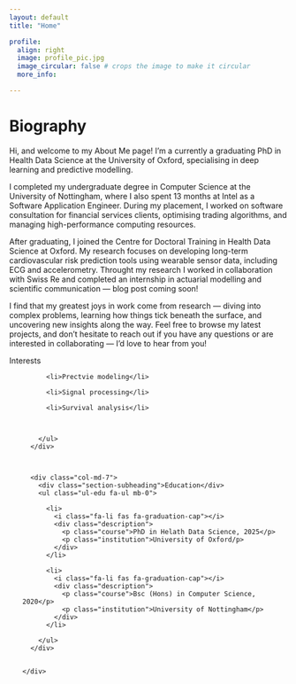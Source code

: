 ```yaml
---
layout: default
title: "Home"

profile:
  align: right
  image: profile_pic.jpg
  image_circular: false # crops the image to make it circular
  more_info:

---
```

# Biography
Hi, and welcome to my About Me page! I’m a currently a graduating PhD in Health Data Science at the University of Oxford, specialising in deep learning and predictive modelling.

I completed my undergraduate degree in Computer Science at the University of Nottingham, where I also spent 13 months at Intel as a Software Application Engineer. During my placement, I worked on software consultation for financial services clients, optimising trading algorithms, and managing high-performance computing resources.

After graduating, I joined the Centre for Doctoral Training in Health Data Science at Oxford. My research focuses on developing long-term cardiovascular risk prediction tools using wearable sensor data, including ECG and accelerometry. Throught my research I worked in collaboration with Swiss Re and completed an internship in actuarial modelling and scientific communication — blog post coming soon!

I find that my greatest joys in work come from research — diving into complex problems, learning how things tick beneath the surface, and uncovering new insights along the way. Feel free to browse my latest projects, and don’t hesitate to reach out if you have any questions or are interested in collaborating — I’d love to hear from you!

  <div lacss="col-md-5">
        <div class="section-subheading">Interests</div>
        <ul class="ul-interests mb-0">
          
          <li>Prectvie modeling</li>
          
          <li>Signal processing</li>
          
          <li>Survival analysis</li>
          
          
          
        </ul>
      </div>
      

      
      <div class="col-md-7">
        <div class="section-subheading">Education</div>
        <ul class="ul-edu fa-ul mb-0">
          
          <li>
            <i class="fa-li fas fa-graduation-cap"></i>
            <div class="description">
              <p class="course">PhD in Helath Data Science, 2025</p>
              <p class="institution">University of Oxford/p>
            </div>
          </li>
          
          <li>
            <i class="fa-li fas fa-graduation-cap"></i>
            <div class="description">
              <p class="course">Bsc (Hons) in Computer Science, 2020</p>
              <p class="institution">University of Nottingham</p>
            </div>
          </li>
          
        </ul>
      </div>
      

    </div>
  </div>
</div>
